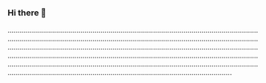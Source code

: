 ### Hi there 👋

...........................................................................................................................................................................................................................................................................................................................................................................................................................................................................................................................................................................................................................................................................................................................................................